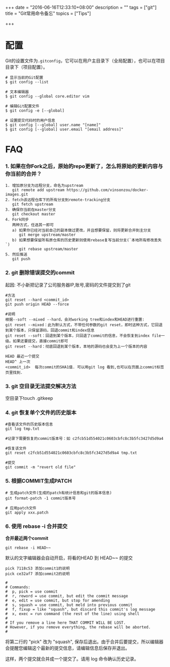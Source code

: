 +++
date = "2016-06-16T12:33:10+08:00"
description = ""
tags = ["git"]
title = "Git常用命令备忘"
topics = ["Tips"]

+++

# 配置

Git的设置文件为`.gitconfig`，它可以在用户主目录下（全局配置），也可以在项目目录下（项目配置）。

```
# 显示当前的Git配置
$ git config --list

# 文本编辑器
$ git config --global core.editor vim

# 编辑Git配置文件
$ git config -e [--global]

# 设置提交代码时的用户信息
$ git config [--global] user.name "[name]"
$ git config [--global] user.email "[email address]"
```

# FAQ

### 1. 如果在你Fork之后，原始的repo更新了，怎么将原始的更新内容与你当前的合并？

```
1. 增加原分支为远程分支，命名为upstream
   git remote add upstream https://github.com/vinsonzou/docker-images.git
2. fetch该远程仓库下的所有分支到remote-tracking分支
   git fetch upstream
3. 确保你当前在master分支
   git checkout master
4. Fork同步
   两种方式，任选其一即可
   a) 如果你已经对当前自己的副本做过更改，并且想要保留，则将更新合并到主分支
      git merge upstream/master
   b) 如果想要保留所有原仓库的历史更新则使用rebase复写当前分支(`本地所有修改丢失`)
      git rebase upstream/master
5. 然后推送
   git push
```

### 2. git 删除错误提交的commit

起因: 不小新把记录了公司服务器IP,账号,密码的文件提交到了git

```
#方法
git reset --hard <commit_id>
git push origin HEAD --force

#说明
根据--soft --mixed --hard，会对working tree和index和HEAD进行重置:
git reset --mixed：此为默认方式，不带任何参数的git reset，即时这种方式，它回退到某个版本，只保留源码，回退commit和index信息
git reset --soft：回退到某个版本，只回退了commit的信息，不会恢复到index file一级。如果还要提交，直接commit即可
git reset --hard：彻底回退到某个版本，本地的源码也会变为上一个版本的内容

HEAD 最近一个提交
HEAD^ 上一次
<commit_id>  每次commit的SHA1值. 可以用git log 看到,也可以在页面上commit标签页里找到.
```

### 3. git 空目录无法提交解决方法

空目录下touch .gitkeep

### 4. git 恢复单个文件的历史版本

```
#查看该文件的历史版本信息
git log tmp.txt

#记录下需要恢复的commit版本号：如 c2fcb51d554021c0603cbfc8c3b5fc3427d5d9a4

#恢复该文件
git reset c2fcb51d554021c0603cbfc8c3b5fc3427d5d9a4 tmp.txt

#提交
git commit -m "revert old file"
```

### 5. 根据COMMIT生成PATCH

```
# 生成patch文件(生成的patch有统计信息和git的版本信息)
git format-patch -1 commit版本号

# 应用patch文件
git apply xxx.patch
```

### 6. 使用 rebase -i 合并提交

**合并最近两个commit**
```
git rebase -i HEAD~~
```

默认的文字编辑器会自动开启，将看的HEAD 到 HEAD~~ 的提交

```
pick 7118c53 添加commit1的说明
pick ce32af7 添加commit2的说明

#
# Commands:
#  p, pick = use commit
#  r, reword = use commit, but edit the commit message
#  e, edit = use commit, but stop for amending
#  s, squash = use commit, but meld into previous commit
#  f, fixup = like "squash", but discard this commit's log message
#  x, exec = run command (the rest of the line) using shell
#
# If you remove a line here THAT COMMIT WILL BE LOST.
# However, if you remove everything, the rebase will be aborted.
#
```

将第二行的 "pick" 改为 "squash", 保存后退出。由于合并后要提交，所以编辑器会提醒您编辑这个最新的提交信息，请编辑信息后保存并退出。

这样，两个提交就合并成一个提交了。请用 log 命令确认历史记录。

